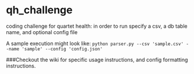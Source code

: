 # qh_challenge
coding challenge for quartet health: in order to run specify a csv, a db table name, and optional config file 

A sample execution might look like: `python parser.py --csv 'sample.csv' --name 'sample' --config 'config.json'`

###Checkout the wiki for specific usage instructions, and config formatting instructions.
